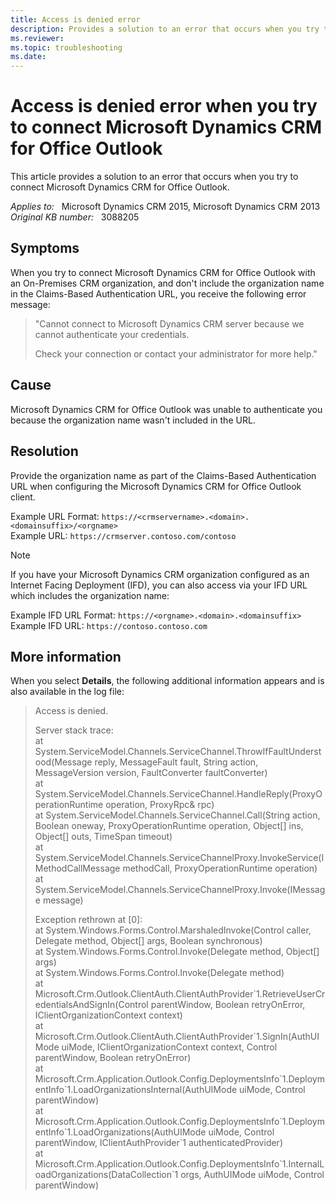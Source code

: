 ```yaml
---
title: Access is denied error
description: Provides a solution to an error that occurs when you try to connect Microsoft Dynamics CRM for Office Outlook.
ms.reviewer: 
ms.topic: troubleshooting
ms.date: 
---
```

# Access is denied error when you try to connect Microsoft Dynamics CRM for Office Outlook

This article provides a solution to an error that occurs when you try to connect Microsoft Dynamics CRM for Office Outlook.

_Applies to:_ &nbsp; Microsoft Dynamics CRM 2015, Microsoft Dynamics CRM 2013  
_Original KB number:_ &nbsp; 3088205

## Symptoms

When you try to connect Microsoft Dynamics CRM for Office Outlook with an On-Premises CRM organization, and don't include the organization name in the Claims-Based Authentication URL, you receive the following error message:

> "Cannot connect to Microsoft Dynamics CRM server because we cannot authenticate your credentials.
>
> Check your connection or contact your administrator for more help."

## Cause

Microsoft Dynamics CRM for Office Outlook was unable to authenticate you because the organization name wasn't included in the URL.

## Resolution

Provide the organization name as part of the Claims-Based Authentication URL when configuring the Microsoft Dynamics CRM for Office Outlook client.

Example URL Format: `https://<crmservername>.<domain>.<domainsuffix>/<orgname>`  
Example URL: `https://crmserver.contoso.com/contoso`

> [!NOTE]
> If you have your Microsoft Dynamics CRM organization configured as an Internet Facing Deployment (IFD), you can also access via your IFD URL which includes the organization name:
>
> Example IFD URL Format: `https://<orgname>.<domain>.<domainsuffix>`  
> Example IFD URL: `https://contoso.contoso.com`

## More information

When you select **Details**, the following additional information appears and is also available in the log file:

> Access is denied.
>
> Server stack trace:  
 at System.ServiceModel.Channels.ServiceChannel.ThrowIfFaultUnderstood(Message reply, MessageFault fault, String action, MessageVersion version, FaultConverter faultConverter)  
 at System.ServiceModel.Channels.ServiceChannel.HandleReply(ProxyOperationRuntime operation, ProxyRpc& rpc)  
 at System.ServiceModel.Channels.ServiceChannel.Call(String action, Boolean oneway, ProxyOperationRuntime operation, Object[] ins, Object[] outs, TimeSpan timeout)  
 at System.ServiceModel.Channels.ServiceChannelProxy.InvokeService(IMethodCallMessage methodCall, ProxyOperationRuntime operation)  
 at System.ServiceModel.Channels.ServiceChannelProxy.Invoke(IMessage message)
>
> Exception rethrown at [0]:  
 at System.Windows.Forms.Control.MarshaledInvoke(Control caller, Delegate method, Object[] args, Boolean synchronous)  
 at System.Windows.Forms.Control.Invoke(Delegate method, Object[] args)  
 at System.Windows.Forms.Control.Invoke(Delegate method)  
 at Microsoft.Crm.Outlook.ClientAuth.ClientAuthProvider\`1.RetrieveUserCredentialsAndSignIn(Control parentWindow, Boolean retryOnError, IClientOrganizationContext context)  
 at Microsoft.Crm.Outlook.ClientAuth.ClientAuthProvider\`1.SignIn(AuthUIMode uiMode, IClientOrganizationContext context, Control parentWindow, Boolean retryOnError)  
 at Microsoft.Crm.Application.Outlook.Config.DeploymentsInfo\`1.DeploymentInfo\`1.LoadOrganizationsInternal(AuthUIMode uiMode, Control parentWindow)  
 at Microsoft.Crm.Application.Outlook.Config.DeploymentsInfo\`1.DeploymentInfo\`1.LoadOrganizations(AuthUIMode uiMode, Control parentWindow, IClientAuthProvider\`1 authenticatedProvider)  
 at Microsoft.Crm.Application.Outlook.Config.DeploymentsInfo\`1.InternalLoadOrganizations(DataCollection\`1 orgs, AuthUIMode uiMode, Control parentWindow)
